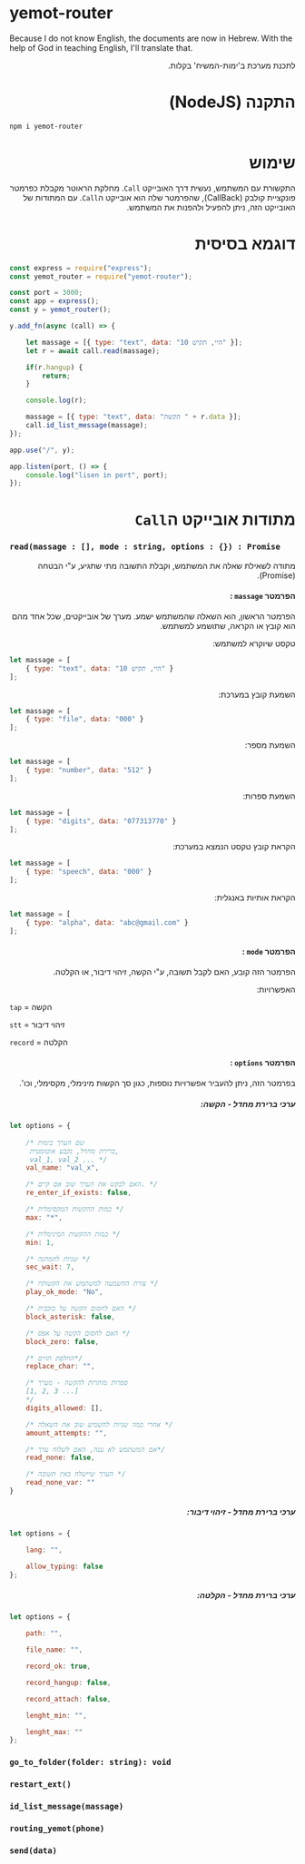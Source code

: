 # yemot-router

Because I do not know English, the documents are now in Hebrew.
With the help of God in teaching English, I'll translate that.

<div dir="rtl" text-align="right">

לתכנת מערכת ב'ימות-המשיח' בקלות.

# התקנה (NodeJS)
<div dir="ltr" text-align="left">

```bash
npm i yemot-router
```
<div dir="rtl" text-align="right">

# שימוש

התקשורת עם המשתמש, נעשית דרך האובייקט `Call`.
מחלקת הראוטר מקבלת כפרמטר פונקציית קולבק (CallBack), שהפרמטר שלה הוא אובייקט ה`Call`.
עם המתודות של האובייקט הזה, ניתן להפעיל ולהפנות את המשתמש.

# דוגמא בסיסית
<div dir="ltr" text-align="left">

```js
const express = require("express");
const yemot_router = require("yemot-router");

const port = 3000;
const app = express();
const y = yemot_router();

y.add_fn(async (call) => {

	let massage = [{ type: "text", data: "היי, תקיש 10" }];
	let r = await call.read(massage);

	if(r.hangup) {
		return;
	}

	console.log(r);

	massage = [{ type: "text", data: "הקשת " + r.data }];
	call.id_list_message(massage);
});

app.use("/", y);

app.listen(port, () => {
	console.log("lisen in port", port);
});
```

<div dir="rtl" text-align="right">

# מתודות אובייקט ה`Call`

<div dir="ltr" text-align="left">

###  `read(massage : [], mode : string, options : {}) : Promise`
<div dir="rtl" text-align="right">

מתודה לשאילת שאלה את המשתמש, וקבלת התשובה מתי שתגיע, ע"י הבטחה (Promise).

#### הפרמטר  `massage` :
הפרמטר הראשון, הוא השאלה שהמשתמש ישמע. מערך של אובייקטים, שכל אחד מהם הוא קובץ או הקראה, שתושמע למשתמש.

טקסט שיוקרא למשתמש:
<div dir="ltr" text-align="left">

```js
let massage = [
	{ type: "text", data: "היי, תקיש 10" }
];
```
<div dir="rtl" text-align="right">
השמעת קובץ במערכת:
<div dir="ltr" text-align="left">

```js
let massage = [
	{ type: "file", data: "000" }
];
```
<div dir="rtl" text-align="right">
השמעת מספר:
<div dir="ltr" text-align="left">

```js
let massage = [
	{ type: "number", data: "512" }
];
```
<div dir="rtl" text-align="right">
השמעת ספרות:
<div dir="ltr" text-align="left">

```js
let massage = [
	{ type: "digits", data: "077313770" }
];
```
<div dir="rtl" text-align="right">
הקראת קובץ טקסט הנמצא במערכת:

<div dir="ltr" text-align="left">

```js
let massage = [
	{ type: "speech", data: "000" }
];
```
<div dir="rtl" text-align="right">
הקראת אותיות באנגלית:

<div dir="ltr" text-align="left">

```js
let massage = [
	{ type: "alpha", data: "abc@gmail.com" }
];
```
<div dir="rtl" text-align="right">

#### הפרמטר  `mode` :
הפרמטר הזה קובע, האם לקבל תשובה, ע"י הקשה, זיהוי דיבור, או הקלטה.

האפשרויות:
<div dir="ltr" text-align="left">

`tap` = הקשה

`stt` = זיהוי דיבור

`record` = הקלטה
<div dir="rtl" text-align="right">

#### הפרמטר  `options` :
בפרמטר הזה, ניתן להעביר אפשרויות נוספות, כגון סך הקשות מינימלי, מקסימלי, וכו'.

##### ערכי ברירת מחדל - הקשה:
<div dir="ltr" text-align="left">

```js
let options = {
	
	/* שם הערך בימות
	 ברירת מחדל, נקבע אוטומטית,
	 val_1, val_2 ... */
	val_name: "val_x", 

	/* האם לבקש את הערך שוב אם קיים. */
	re_enter_if_exists: false,

	/* כמות ההקשות המקסימלית */
	max: "*",

	/* כמות ההקשות המינימלית */
	min: 1,

	/* שניות להמתנה */
	sec_wait: 7,

	/* צורת ההשמעה למשתמש את הקשותיו */
	play_ok_mode: "No",

	/* האם לחסום הקשה על כוכבית */
	block_asterisk: false,

	/* האם לחסום הקשה על אפס */
	block_zero: false,

	/* החלפת תווים*/
	replace_char: "",

	/* ספרות מותרות להקשה - מערך
	[1, 2, 3 ...]
	*/
	digits_allowed: [],

	/* אחרי כמה שניות להשמיע שוב את השאלה */
	amount_attempts: "",

	/* אם המשתמש לא ענה, האם לשלוח ערך*/
	read_none: false,

	/* הערך שיישלח באין תשובה */
	read_none_var: ""
}
```
<div dir="rtl" text-align="right">

##### ערכי ברירת מחדל - זיהוי דיבור:
<div dir="ltr" text-align="left">

```js
let options = {

	lang: "",

	allow_typing: false
};
```

<div dir="rtl" text-align="right">

##### ערכי ברירת מחדל - הקלטה:
<div dir="ltr" text-align="left">

```js
let options = {

	path: "",

	file_name: "",

	record_ok: true,

	record_hangup: false,

	record_attach: false,

	lenght_min: "",

	lenght_max: ""
};
```

### `go_to_folder(folder: string): void`

### `restart_ext()`

### `id_list_message(massage)`

### `routing_yemot(phone)`

### `send(data)`


<div dir="ltr" text-align="left">